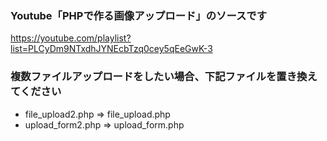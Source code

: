 ### Youtube「PHPで作る画像アップロード」のソースです

https://youtube.com/playlist?list=PLCyDm9NTxdhJYNEcbTzq0cey5qEeGwK-3

### 複数ファイルアップロードをしたい場合、下記ファイルを置き換えてください

- file_upload2.php => file_upload.php
- upload_form2.php => upload_form.php
